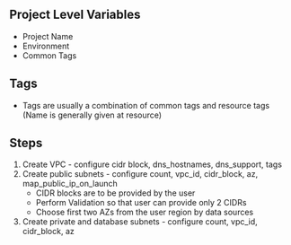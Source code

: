 ## Project Level Variables

- Project Name
- Environment
- Common Tags

## Tags

- Tags are usually a combination of common tags and resource tags (Name is generally given at resource)

## Steps

1. Create VPC - configure cidr block, dns_hostnames, dns_support, tags
2. Create public subnets - configure count, vpc_id, cidr_block, az, map_public_ip_on_launch
   - CIDR blocks are to be provided by the user
   - Perform Validation so that user can provide only 2 CIDRs
   - Choose first two AZs from the user region by data sources
3. Create private and database subnets - configure count, vpc_id, cidr_block, az
